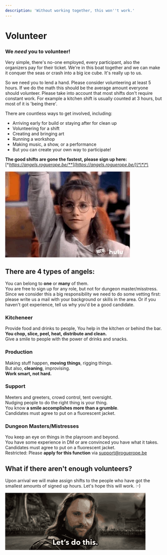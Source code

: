 ```yaml
---
description: 'Without working together, this won''t work.'
---
```


# Volunteer

### We _need_ you to volunteer!

Very simple, there's no-one employed, every participant, also the organizers pay for their ticket. We're in this boat together and we can make it conquer the seas or crash into a big ice cube. It's really up to us.

So we need you to lend a hand. Please consider volunteering at least 5 hours. If we do the math this should be the average amount everyone should volunteer. Please take into account that most shifts don't require constant work. For example a kitchen shift is usually counted at 3 hours, but most of it is 'being there'.

There are countless ways to get involved, including:

* Arriving early for build or staying after for clean up
* Volunteering for a shift
* Creating and bringing art
* Running a workshop
* Making music, a show, or a performance
* But you can create your own way to participate!

**The good shifts are gone the fastest, please sign up here:** [**https://angels.roguerope.be/**](https://angels.roguerope.be/)\*\*\*\*

![Be a great person and rise to the challenge.](.gitbook/assets/giphy.webp)

## There are 4 types of angels:

You can belong to **one** or **many** of them.  
You are free to sign up for any role, but not for dungeon master/misstress. Since we consider this a big responsibility we need to do some vetting first: please write us a mail with your background or skills in the area. Or if you haven't got experience, tell us why you'd be a good candidate.

### Kitcheneer

Provide food and drinks to people, You help in the kitchen or behind the bar.  
**You chop, slice, peel, heat, distribute and clean.**  
Give a smile to people with the power of drinks and snacks.

### Production

Making stuff happen, **moving things**, rigging things.  
But also, **cleaning**, improvising.  
**Work smart, not hard.**

### Support

Meeters and greeters, crowd control, tent oversight.  
Nudging people to do the right thing is your thing.  
You know **a smile accomplishes more than a grumble**.  
Candidates must agree to put on a fluorescent jacket.

### Dungeon Masters/Mistresses

You keep an eye on things in the playroom and beyond.  
You have some experience in DM or are convinced you have what it takes.  
Candidates must agree to put on a fluorescent jacket.  
Restricted: Please **apply for this function** via support@roguerope.be

## What if there aren't enough volunteers?

Upon arrival we will make assign shifts to the people who have got the smallest amounts of signed up hours. Let's hope this will work. :-\)

![](.gitbook/assets/aragorn-lets-do-this.gif)

